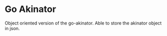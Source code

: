 # Go Akinator

Object oriented version of the go-akinator. Able to store the akinator object in json.

